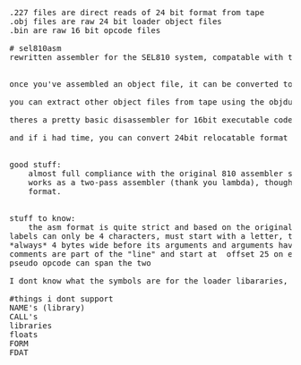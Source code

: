 <pre>

.227 files are direct reads of 24 bit format from tape
.obj files are raw 24 bit loader object files
.bin are raw 16 bit opcode files

# sel810asm
rewritten assembler for the SEL810 system, compatable with the SEL relocatable 24 bit format..


once you've assembled an object file, it can be converted to tape format with obj2RS227.py

you can extract other object files from tape using the objdump tool 

theres a pretty basic disassembler for 16bit executable code "bin" files.

and if i had time, you can convert 24bit relocatable format into direct executable 16 bit code with obj2bin.py


good stuff:
	almost full compliance with the original 810 assembler so the manual can be used... kinda
	works as a two-pass assembler (thank you lambda), though I currently dont support relocatable 
	format.
	

stuff to know:
	the asm format is quite strict and based on the original punch card limitations
labels can only be 4 characters, must start with a letter, the opcode column is also
*always* 4 bytes wide before its arguments and arguments have a limited lengths and on line
comments are part of the "line" and start at  offset 25 on each line and only the DATA
pseudo opcode can span the two

I dont know what the symbols are for the loader libararies, so, i dont account for them in the assembler at all..

#things i dont support
NAME's (library)
CALL's 
libraries
floats
FORM
FDAT
</pre>
